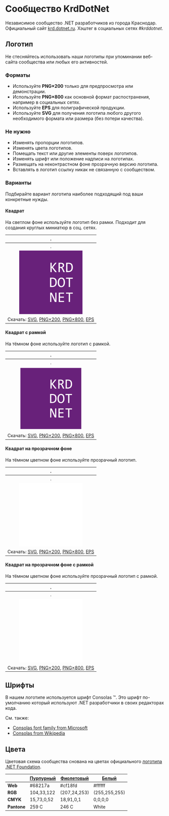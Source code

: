 ﻿# Сообщество KrdDotNet

Независимое сообщество .NET разработчиков из города Краснодар. Официальный сайт [krd.dotnet.ru](https://krd.dotnet.ru/). Хэштег в социальных сетях _#krddotnet_.

## Логотип

Не стесняйтесь использовать наши логотипы при упоминании веб-сайта сообщества или любых его активностей.

### Форматы

- Используйте **PNG×200** только для предпросмотра или демонстрации.
- Используйте **PNG×800** как основной формат распостранения, например в социальных сетях.
- Используйте **EPS** для полиграфической продукции.
- Используйте **SVG** для получения логотипа любого другого необходимого формата или размера (без потери качества).

### Не нужно

- Изменять пропорции логотипов.
- Изменять цвета логотипов.
- Помещать текст или другие элементы поверх логотипов.
- Изменять шрифт или положение надписи на логотипах.
- Размещать на неконтрастном фоне прозрачную версию логотипа.
- Вставлять в логотип ссылку никак не связанную с сообществом.

### Варианты

Подбирайте вариант логотипа наиболее подходящий под ваши конкретные нужды.

#### Квадрат

На светлом фоне используйте логотип без рамки. Подходит для создания круглых миниатюр в соц. сетях.

| .                                                            |
| :----------------------------------------------------------: |
| .                                                            |
| ![Квадратный логотип KrdDotNet](krddotnet-logo-squared-200.png) |
| Скачать: [SVG](https://raw.githubusercontent.com/AnatolyKulakov/SpbDotNet/master/Logo/Krd/krddotnet-logo-squared.svg), [PNG×200](https://raw.githubusercontent.com/AnatolyKulakov/SpbDotNet/master/Logo/Krd/krddotnet-logo-squared-200.png), [PNG×800](https://raw.githubusercontent.com/AnatolyKulakov/SpbDotNet/master/Logo/Krd/krddotnet-logo-squared-800.png), [EPS](https://raw.githubusercontent.com/AnatolyKulakov/SpbDotNet/master/Logo/Krd/krddotnet-logo-squared.eps) |

#### Квадрат с рамкой

На тёмном фоне используйте логотип с рамкой.

| .                                                            |
| :----------------------------------------------------------: |
| .                                                            |
| ![Квадратный логотип KrdDotNet с рамкой](krddotnet-logo-squared-bordered-200.png) |
| Скачать: [SVG](https://raw.githubusercontent.com/AnatolyKulakov/SpbDotNet/master/Logo/Krd/krddotnet-logo-squared-bordered.svg), [PNG×200](https://raw.githubusercontent.com/AnatolyKulakov/SpbDotNet/master/Logo/Krd/krddotnet-logo-squared-bordered-200.png), [PNG×800](https://raw.githubusercontent.com/AnatolyKulakov/SpbDotNet/master/Logo/Krd/krddotnet-logo-squared-bordered-800.png), [EPS](https://raw.githubusercontent.com/AnatolyKulakov/SpbDotNet/master/Logo/Krd/krddotnet-logo-squared-bordered.eps) |

#### Квадрат на прозрачном фоне

На тёмном цветном фоне используйте прозрачный логотип.

| .                                                            |
| :----------------------------------------------------------: |
| .                                                            |
| ![Квадратный прозрачный логотип KrdDotNet](krddotnet-logo-squared-white-200.png) |
| Скачать: [SVG](https://raw.githubusercontent.com/AnatolyKulakov/SpbDotNet/master/Logo/Krd/krddotnet-logo-squared-white.svg), [PNG×200](https://raw.githubusercontent.com/AnatolyKulakov/SpbDotNet/master/Logo/Krd/krddotnet-logo-squared-white-200.png), [PNG×800](https://raw.githubusercontent.com/AnatolyKulakov/SpbDotNet/master/Logo/Krd/krddotnet-logo-squared-white-800.png), [EPS](https://raw.githubusercontent.com/AnatolyKulakov/SpbDotNet/master/Logo/Krd/krddotnet-logo-squared-white.eps) |

#### Квадрат на прозрачном фоне с рамкой

На тёмном цветном фоне используйте прозрачный логотип с рамкой.

| .                                                            |
| :----------------------------------------------------------: |
| .                                                            |
| ![Квадратный прозрачный логотип KrdDotNet с рамкой](krddotnet-logo-squared-white-bordered-200.png)  |
| Скачать: [SVG](https://raw.githubusercontent.com/AnatolyKulakov/SpbDotNet/master/Logo/Krd/krddotnet-logo-squared-white-bordered.svg), [PNG×200](https://raw.githubusercontent.com/AnatolyKulakov/SpbDotNet/master/Logo/Krd/krddotnet-logo-squared-white-bordered-200.png), [PNG×800](https://raw.githubusercontent.com/AnatolyKulakov/SpbDotNet/master/Logo/Krd/krddotnet-logo-squared-white-bordered-800.png), [EPS](https://raw.githubusercontent.com/AnatolyKulakov/SpbDotNet/master/Logo/Krd/krddotnet-logo-squared-white-bordered.eps) |

## Шрифты

В нашем логотипе используется шрифт Consolas ™. Это шрифт по-умолчанию который используют .NET разработчики в своих редакторах кода.

См. также:

- [Consolas font family from Microsoft](https://docs.microsoft.com/en-us/typography/font-list/consolas)
- [Consolas from Wikipedia](https://en.wikipedia.org/wiki/Consolas)

## Цвета

Цветовая схема сообщества снована на цветах официального [логотипа .NET Foundation](https://github.com/dotnet/swag/tree/master/logo).

|             | [Пурпурный](https://www.color-hex.com/color/68217a) | [Фиолетовый](https://www.color-hex.com/color/cf18fd) | [Белый](https://www.color-hex.com/color/ffffff) |
| ----------- | --------------------------------------------------- | ---------------------------------------------------- | ----------------------------------------------- |
| **Web**     | #68217a                                             | #cf18fd                                              | #ffffff                                         |
| **RGB**     | 104,33,122                                          | (207,24,253)                                         | (255,255,255)                                   |
| **CMYK**    | 15,73,0,52                                          | 18,91,0,1                                            | 0,0,0,0                                         |
| **Pantone** | 259 C                                               | 246 C                                                | White                                           |

